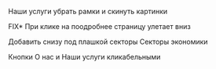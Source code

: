 Наши услуги убрать рамки и скинуть картинки

FIX\* При клике на поодробнее страницу улетает вниз

Добавить снизу под плашкой секторы Секторы экономики

Кнопки О нас и Наши услуги кликабельными

